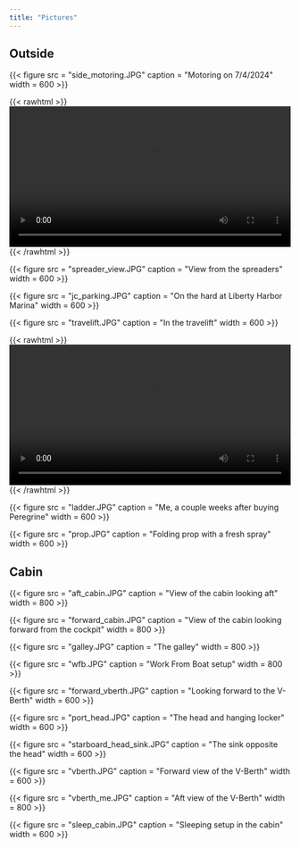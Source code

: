 ```yaml
---
title: "Pictures"
---
```



## Outside

{{< figure src = "side_motoring.JPG" caption = "Motoring on 7/4/2024" width = 600 >}}

{{< rawhtml >}}
<video width=100% controls>
  <source src="pan_720.mp4" type="video/mp4" >
  Your browser does not support the video tag.
</video> 
{{< /rawhtml >}}

{{< figure src = "spreader_view.JPG" caption = "View from the spreaders" width = 600 >}}

{{< figure src = "jc_parking.JPG" caption = "On the hard at Liberty Harbor Marina" width = 600 >}}

{{< figure src = "travelift.JPG" caption = "In the travelift" width = 600 >}}

{{< rawhtml >}}
<video width=100% controls>
  <source src="haul_out_720.mp4" type="video/mp4" >
  Your browser does not support the video tag.
</video> 
{{< /rawhtml >}}

{{< figure src = "ladder.JPG" caption = "Me, a couple weeks after buying Peregrine" width = 600 >}}

{{< figure src = "prop.JPG" caption = "Folding prop with a fresh spray" width = 600 >}}


## Cabin

{{< figure src = "aft_cabin.JPG" caption = "View of the cabin looking aft" width = 800 >}}

{{< figure src = "forward_cabin.JPG" caption = "View of the cabin looking forward from the cockpit" width = 800 >}}

{{< figure src = "galley.JPG" caption = "The galley" width = 800 >}}

{{< figure src = "wfb.JPG" caption = "Work From Boat setup" width = 800 >}}

{{< figure src = "forward_vberth.JPG" caption = "Looking forward to the V-Berth" width = 600 >}}

{{< figure src = "port_head.JPG" caption = "The head and hanging locker" width = 600 >}}

{{< figure src = "starboard_head_sink.JPG" caption = "The sink opposite the head" width = 600 >}}

{{< figure src = "vberth.JPG" caption = "Forward view of the V-Berth" width = 600 >}}

{{< figure src = "vberth_me.JPG" caption = "Aft view of the V-Berth" width = 800 >}}

{{< figure src = "sleep_cabin.JPG" caption = "Sleeping setup in the cabin" width = 600 >}}
